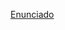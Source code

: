 [Enunciado](https://docs.google.com/document/d/1E9wfEvoxYP9xE8I98DNfMjLCUQWLH7qy47zu5PZE2rQ/edit?tab=t.0#heading=h.7gdntp1udhok)